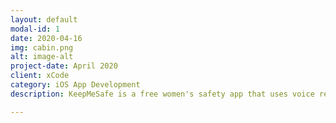 ```yaml
---
layout: default
modal-id: 1
date: 2020-04-16
img: cabin.png
alt: image-alt
project-date: April 2020
client: xCode
category: iOS App Development
description: KeepMeSafe is a free women's safety app that uses voice recognition to detect the word "help," triggers a loud alarm to deter the perpetrator, and uses geopositioning to send the user's location to 9-1-1. It won the Congressional App Challenge, has been featured on 20+ ABC News Stations, and reached 2,600 downloads on the App Store. KeepMeSafe on ABC7LA: https://abc7.com/keep-me-safe-app-assault-reporting-valley-christian-high-school-to-report/10502915/ Congressional App Challenge: https://www.congressionalappchallenge.us/20-ca19/

---
```


